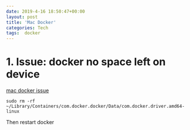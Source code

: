 ```yaml
---
date: 2019-4-16 18:50:47+00:00
layout: post
title: 'Mac Docker'
categories: Tech
tags:  docker 
---
```


# 1. Issue: docker no space left on device

[mac docker issue](https://forums.docker.com/t/no-space-left-on-device-error/10894)

```
sudo rm -rf ~/Library/Containers/com.docker.docker/Data/com.docker.driver.amd64-linux
```
Then restart docker

